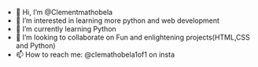 - 👋 Hi, I’m @Clementmathobela
- 👀 I’m interested in learning more python and web development
- 🌱 I’m currently learning Python
- 💞️ I’m looking to collaborate on Fun and enlightening projects(HTML,CSS and Python)
- 📫 How to reach me: @clemathobela1of1 on insta

<!---
Clementmathobela/Clementmathobela is a ✨ special ✨ repository because its `README.md` (this file) appears on your GitHub profile.
You can click the Preview link to take a look at your changes.
--->
